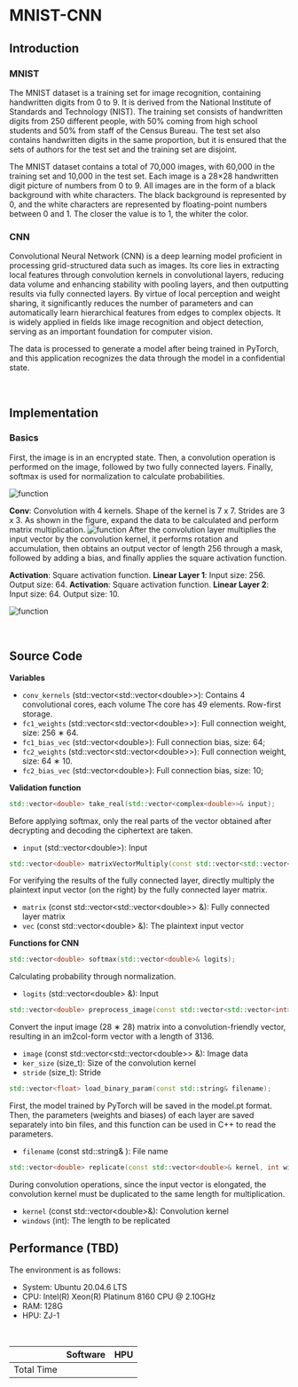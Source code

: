 # MNIST-CNN


## Introduction

### MNIST
The MNIST dataset is a training set for image recognition, containing handwritten digits from 0 to 9. It is derived from the National Institute of Standards and Technology (NIST). The training set consists of handwritten digits from 250 different people, with 50% coming from high school students and 50% from staff of the Census Bureau. The test set also contains handwritten digits in the same proportion, but it is ensured that the sets of authors for the test set and the training set are disjoint.

The MNIST dataset contains a total of 70,000 images, with 60,000 in the training set and 10,000 in the test set. Each image is a 28×28 handwritten digit picture of numbers from 0 to 9. All images are in the form of a black background with white characters. The black background is represented by 0, and the white characters are represented by floating-point numbers between 0 and 1. The closer the value is to 1, the whiter the color.
<br>

### CNN
Convolutional Neural Network (CNN) is a deep learning model proficient in processing grid-structured data such as images. Its core lies in extracting local features through convolution kernels in convolutional layers, reducing data volume and enhancing stability with pooling layers, and then outputting results via fully connected layers. By virtue of local perception and weight sharing, it significantly reduces the number of parameters and can automatically learn hierarchical features from edges to complex objects. It is widely applied in fields like image recognition and object detection, serving as an important foundation for computer vision.

The data is processed to generate a model after being trained in PyTorch, and this application recognizes the data through the model in a confidential state.

<br>

## Implementation

### Basics

First, the image is in an encrypted state. Then, a convolution operation is performed on the image, followed by two fully connected layers. Finally, softmax is used for normalization to calculate probabilities.

![function](../../Image/Benchmark/MNIST-CNN/1.jpg)
<br>

**Conv**: Convolution with 4 kernels. Shape of the kernel is 7 x 7. Strides are 3 x 3. As shown in the figure, expand the data to be calculated and perform matrix multiplication.
![function](../../Image/Benchmark/MNIST-CNN/2.jpg)
After the convolution layer multiplies the input vector by the convolution kernel, it performs rotation and accumulation, then obtains an output vector of length 256 through a mask, followed by adding a bias, and finally applies the square activation function.
<br>

**Activation**: Square activation function.
**Linear Layer 1**:  Input size: 256. Output size: 64.
**Activation**: Square activation function.
**Linear Layer 2**:  Input size: 64. Output size: 10.

![function](../../Image/Benchmark/MNIST-CNN/3.jpg)

<br>

## Source Code

**Variables**

* `conv_kernels` (std::vector<std::vector<double\>\>): Contains 4 convolutional cores, each volume The core has 49 elements. Row-first storage.
* `fc1_weights` (std::vector<std::vector<double\>\>): Full connection weight, size: 256 ∗ 64.
* `fc1_bias_vec` (std::vector<double\>): Full connection bias, size: 64;
* `fc2_weights` (std::vector<std::vector<double\>\>): Full connection weight, size: 64 ∗ 10.
* `fc2_bias_vec` (std::vector<double\>): Full connection bias, size: 10;

**Validation function**

```cpp
std::vector<double> take_real(std::vector<complex<double>>& input);
```

Before applying softmax, only the real parts of the vector obtained after decrypting and decoding the ciphertext are taken.

* `input` (std::vector<double\>): Input
  <br>

```cpp
std::vector<double> matrixVectorMultiply(const std::vector<std::vector<double>>& matrix, const std::vector<double>& vec){}
```

For verifying the results of the fully connected layer, directly multiply the plaintext input vector (on the right) by the fully connected layer matrix.

* `matrix` (const std::vector<std::vector<double\>\> &): Fully connected layer matrix
* `vec` (const std::vector<double\> &): The plaintext input vector
  <br>

**Functions for CNN**

```cpp
std::vector<double> softmax(std::vector<double>& logits);
```

Calculating probability through normalization.

* `logits` (std::vector<double\> &): Input
  <br>

```cpp
std::vector<double> preprocess_image(const std::vector<std::vector<int>>& image, size_t ker_size, size_t stride);
```

Convert the input image (28 ∗ 28) matrix into a convolution-friendly vector, resulting in an im2col-form vector with a length of 3136.

* `image` (const std::vector<std::vector<double\>\> &): Image data
* `ker_size` (size_t): Size of the convolution kernel
* `stride` (size_t): Stride
  <br>

```cpp
std::vector<float> load_binary_param(const std::string& filename);
```

First, the model trained by PyTorch will be saved in the model.pt format. Then, the parameters (weights and biases) of each layer are saved separately into bin files, and this function can be used in C++ to read the parameters.

* `filename` (const std::string& ): File name
  <br>

```cpp
std::vector<double> replicate(const std::vector<double>& kernel, int windows = 64);
```

During convolution operations, since the input vector is elongated, the convolution kernel must be duplicated to the same length for multiplication.

* `kernel` (const std::vector<double\>&): Convolution kernel
* `windows` (int): The length to be replicated
  <br>

## Performance (TBD)

The environment is as follows:

* System: Ubuntu 20.04.6 LTS
* CPU: Intel(R) Xeon(R) Platinum 8160 CPU @ 2.10GHz
* RAM: 128G
* HPU: ZJ-1

<br>

|            | Software | HPU |
| ---------- | -------- | --- |
| Total Time |          |     |
